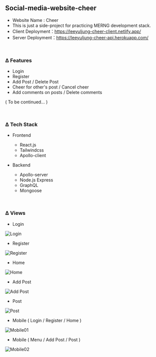 ## Social-media-website-cheer
- Website Name : Cheer
- This is just a side-project for practicing MERNG development stack.
- Client Deployment：https://leeyuljung-cheer-client.netlify.app/
- Server Deployment：https://leeyuljung-cheer-api.herokuapp.com/

<br>

### Δ Features
- Login
- Register
- Add Post / Delete Post
- Cheer for other's post / Cancel cheer
- Add comments on posts / Delete comments

( To be continued... )

<br>

### Δ Tech Stack
- Frontend
  - React.js
  - Tailwindcss
  - Apollo-client
  
- Backend  
  - Apollo-server
  - Node.js Express
  - GraphQL
  - Mongoose

<br>

### Δ Views
- Login

![Login](https://i.imgur.com/y2hLahn.png)

- Register

![Register](https://i.imgur.com/dTAYq2B.png)

- Home

![Home](https://i.imgur.com/WoSWhI3.png)

- Add Post

![Add Post](https://i.imgur.com/DnBKhlq.png)

- Post

![Post](https://i.imgur.com/1INMaOV.png)

- Mobile ( Login / Register / Home )

![Mobile01](https://i.imgur.com/LvjAbSs.jpg)

- Mobile ( Menu / Add Post / Post )

![Mobile02](https://i.imgur.com/fX9MAfY.jpg)
